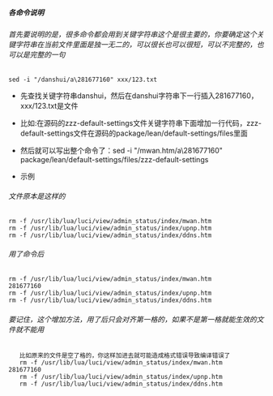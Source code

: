 ##### 各命令说明

###### 首先要说明的是，很多命令都会用到关键字符串这个是很主要的，你要确定这个关键字符串在当前文件里面是独一无二的，可以很长也可以很短，可以不完整的，也可以是完整的一句

    sed -i "/danshui/a\281677160" xxx/123.txt

- 先查找关键字符串danshui，然后在danshui字符串下一行插入281677160，xxx/123.txt是文件

- 比如:在源码的zzz-default-settings文件关键字符串下面增加一行代码，zzz-default-settings文件在源码的package/lean/default-settings/files里面

- 然后就可以写出整个命令了：sed -i "/mwan.htm/a\281677160" package/lean/default-settings/files/zzz-default-settings

- 示例
###### 文件原本是这样的
    rm -f /usr/lib/lua/luci/view/admin_status/index/mwan.htm
    rm -f /usr/lib/lua/luci/view/admin_status/index/upnp.htm
    rm -f /usr/lib/lua/luci/view/admin_status/index/ddns.htm

###### 用了命令后
    rm -f /usr/lib/lua/luci/view/admin_status/index/mwan.htm
    281677160
    rm -f /usr/lib/lua/luci/view/admin_status/index/upnp.htm
    rm -f /usr/lib/lua/luci/view/admin_status/index/ddns.htm

###### 要记住，这个增加方法，用了后只会对齐第一格的，如果不是第一格就能生效的文件就不能用
       比如原来的文件是空了格的，你这样加进去就可能造成格式错误导致编译错误了
       rm -f /usr/lib/lua/luci/view/admin_status/index/mwan.htm
    281677160
       rm -f /usr/lib/lua/luci/view/admin_status/index/upnp.htm
       rm -f /usr/lib/lua/luci/view/admin_status/index/ddns.htm
